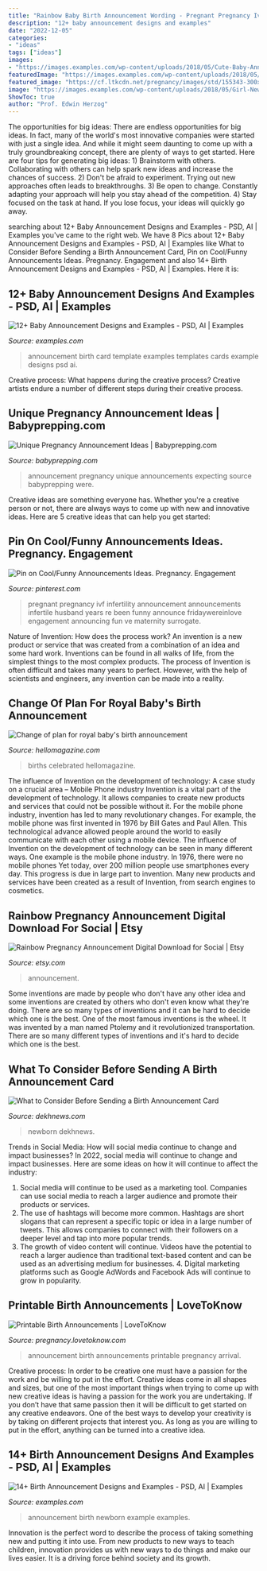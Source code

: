 ```yaml
---
title: "Rainbow Baby Birth Announcement Wording - Pregnant Pregnancy Ivf Infertility Announcement Announcements Infertile Husband Years Re Been Funny Announce Fridaywereinlove Engagement Announcing Fun Ve Maternity Surrogate"
description: "12+ baby announcement designs and examples"
date: "2022-12-05"
categories:
- "ideas"
tags: ["ideas"]
images:
- "https://images.examples.com/wp-content/uploads/2018/05/Cute-Baby-Announcement-Card-Example.jpg"
featuredImage: "https://images.examples.com/wp-content/uploads/2018/05/Cute-Baby-Announcement-Card-Example.jpg"
featured_image: "https://cf.ltkcdn.net/pregnancy/images/std/155343-300x232-girl-announcement-2-thumb.jpg"
image: "https://images.examples.com/wp-content/uploads/2018/05/Girl-Newborn-Baby-Announcement-Example.jpg"
ShowToc: true
author: "Prof. Edwin Herzog"
---
```



The opportunities for big ideas:
There are endless opportunities for big ideas. In fact, many of the world's most innovative companies were started with just a single idea. And while it might seem daunting to come up with a truly groundbreaking concept, there are plenty of ways to get started. Here are four tips for generating big ideas: 1) Brainstorm with others. Collaborating with others can help spark new ideas and increase the chances of success. 2) Don't be afraid to experiment. Trying out new approaches often leads to breakthroughs. 3) Be open to change. Constantly adapting your approach will help you stay ahead of the competition. 4) Stay focused on the task at hand. If you lose focus, your ideas will quickly go away.

	

		
searching about 12+ Baby Announcement Designs and Examples - PSD, AI | Examples you've came to the right web. We have 8 Pics about 12+ Baby Announcement Designs and Examples - PSD, AI | Examples like What to Consider Before Sending a Birth Announcement Card, Pin on Cool/Funny Announcements Ideas. Pregnancy. Engagement and also 14+ Birth Announcement Designs and Examples - PSD, AI | Examples. Here it is:
		
    
## 12+ Baby Announcement Designs And Examples - PSD, AI | Examples

<img loading=lazy src="https://images.examples.com/wp-content/uploads/2018/05/Cute-Baby-Announcement-Card-Example.jpg" onerror="this.onerror=null;this.src='https://tse3.mm.bing.net/th?id=OIP.VqxkqDLgTRl-pzfvRNiqhAHaE3&amp;pid=15.1';" alt="12+ Baby Announcement Designs and Examples - PSD, AI | Examples">

_Source: examples.com_

>announcement birth card template examples templates cards example designs psd ai. 

	

Creative process: What happens during the creative process?
Creative artists endure a number of different steps during their creative process.

    
## Unique Pregnancy Announcement Ideas | Babyprepping.com

<img loading=lazy src="https://www.babyprepping.com/wp-content/uploads/2018/01/6ef39b357e1aab04e283ccd310b38590.jpg" onerror="this.onerror=null;this.src='https://tse2.mm.bing.net/th?id=OIP.BWBJCy7P6zwNl0Eg4BPw3AHaJM&amp;pid=15.1';" alt="Unique Pregnancy Announcement Ideas | Babyprepping.com">

_Source: babyprepping.com_

>announcement pregnancy unique announcements expecting source babyprepping were. 

	

Creative ideas are something everyone has. Whether you're a creative person or not, there are always ways to come up with new and innovative ideas. Here are 5 creative ideas that can help you get started: 

    
## Pin On Cool/Funny Announcements Ideas. Pregnancy. Engagement

<img loading=lazy src="https://i.pinimg.com/736x/cc/89/80/cc89809099736ff7e923931f8564509b.jpg" onerror="this.onerror=null;this.src='https://tse2.mm.bing.net/th?id=OIP._ieNzdJpCyWALSRfh2fIPQHaHa&amp;pid=15.1';" alt="Pin on Cool/Funny Announcements Ideas. Pregnancy. Engagement">

_Source: pinterest.com_

>pregnant pregnancy ivf infertility announcement announcements infertile husband years re been funny announce fridaywereinlove engagement announcing fun ve maternity surrogate. 

	

Nature of Invention: How does the process work?
An invention is a new product or service that was created from a combination of an idea and some hard work. Inventions can be found in all walks of life, from the simplest things to the most complex products. The process of Invention is often difficult and takes many years to perfect. However, with the help of scientists and engineers, any invention can be made into a reality.

    
## Change Of Plan For Royal Baby&#039;s Birth Announcement

<img loading=lazy src="https://www.hellomagazine.com/imagenes/royalty/2013072213670/royal-baby-announcement-at-night/0-70-143/plaque---z.jpg" onerror="this.onerror=null;this.src='https://tse3.mm.bing.net/th?id=OIP.O2VAVCEucmI_LLYld-TqMAAAAA&amp;pid=15.1';" alt="Change of plan for royal baby&#039;s birth announcement">

_Source: hellomagazine.com_

>births celebrated hellomagazine. 

	

The influence of Invention on the development of technology: A case study on a crucial area – Mobile Phone industry
Invention is a vital part of the development of technology. It allows companies to create new products and services that could not be possible without it. For the mobile phone industry, invention has led to many revolutionary changes. For example, the mobile phone was first invented in 1976 by Bill Gates and Paul Allen. This technological advance allowed people around the world to easily communicate with each other using a mobile device.
The influence of Invention on the development of technology can be seen in many different ways. One example is the mobile phone industry. In 1976, there were no mobile phones Yet today, over 200 million people use smartphones every day. This progress is due in large part to invention. Many new products and services have been created as a result of Invention, from search engines to cosmetics.

    
## Rainbow Pregnancy Announcement Digital Download For Social | Etsy

<img loading=lazy src="https://i.etsystatic.com/21397708/r/il/bc6605/2938113599/il_fullxfull.2938113599_rznn.jpg" onerror="this.onerror=null;this.src='https://tse3.mm.bing.net/th?id=OIP.-6ul5s-rmQb7UpDLlXpyVQHaF7&amp;pid=15.1';" alt="Rainbow Pregnancy Announcement Digital Download for Social | Etsy">

_Source: etsy.com_

>announcement. 

	

Some inventions are made by people who don't have any other idea and some inventions are created by others who don't even know what they're doing. There are so many types of inventions and it can be hard to decide which one is the best. One of the most famous inventions is the wheel. It was invented by a man named Ptolemy and it revolutionized transportation. There are so many different types of inventions and it's hard to decide which one is the best.

    
## What To Consider Before Sending A Birth Announcement Card

<img loading=lazy src="https://www.dekhnews.com/wp-content/uploads/2019/11/adorable-baby-announcement-1200x800.jpg" onerror="this.onerror=null;this.src='https://tse2.mm.bing.net/th?id=OIP.a5pmqD0Rsu0UKwOl7_DLZgHaE8&amp;pid=15.1';" alt="What to Consider Before Sending a Birth Announcement Card">

_Source: dekhnews.com_

>newborn dekhnews. 

	

Trends in Social Media: How will social media continue to change and impact businesses?
In 2022, social media will continue to change and impact businesses. Here are some ideas on how it will continue to affect the industry: 
1. Social media will continue to be used as a marketing tool. Companies can use social media to reach a larger audience and promote their products or services. 
2. The use of hashtags will become more common. Hashtags are short slogans that can represent a specific topic or idea in a large number of tweets. This allows companies to connect with their followers on a deeper level and tap into more popular trends. 
3. The growth of video content will continue. Videos have the potential to reach a larger audience than traditional text-based content and can be used as an advertising medium for businesses. 4. Digital marketing platforms such as Google AdWords and Facebook Ads will continue to grow in popularity.

    
## Printable Birth Announcements | LoveToKnow

<img loading=lazy src="https://cf.ltkcdn.net/pregnancy/images/std/155343-300x232-girl-announcement-2-thumb.jpg" onerror="this.onerror=null;this.src='https://tse3.mm.bing.net/th?id=OIP.-R8AYXnsxH9EoOGhtGUQPgHaFu&amp;pid=15.1';" alt="Printable Birth Announcements | LoveToKnow">

_Source: pregnancy.lovetoknow.com_

>announcement birth announcements printable pregnancy arrival. 

	

Creative process: In order to be creative one must have a passion for the work and be willing to put in the effort.
Creative ideas come in all shapes and sizes, but one of the most important things when trying to come up with new creative ideas is having a passion for the work you are undertaking. If you don’t have that same passion then it will be difficult to get started on any creative endeavors. One of the best ways to develop your creativity is by taking on different projects that interest you. As long as you are willing to put in the effort, anything can be turned into a creative idea.

    
## 14+ Birth Announcement Designs And Examples - PSD, AI | Examples

<img loading=lazy src="https://images.examples.com/wp-content/uploads/2018/05/Girl-Newborn-Baby-Announcement-Example.jpg" onerror="this.onerror=null;this.src='https://tse3.mm.bing.net/th?id=OIP.8yfT_TieD-2Cv7TnbryusgHaHa&amp;pid=15.1';" alt="14+ Birth Announcement Designs and Examples - PSD, AI | Examples">

_Source: examples.com_

>announcement birth newborn example examples. 

	

Innovation is the perfect word to describe the process of taking something new and putting it into use. From new products to new ways to teach children, innovation provides us with new ways to do things and make our lives easier. It is a driving force behind society and its growth.

